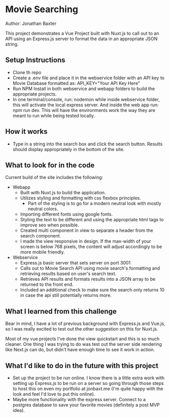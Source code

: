 # Movie Searching

Author: Jonathan Baxter

This project demonstrates a Vue Project built with Nuxt.js to call out to an API using an Express.js server to format the data in an appropriate JSON string.

## Setup Instructions
- Clone th repo
- Create a .env file and place it in the webservice folder with an API key to Movie Database formatted as: API_KEY="Your API Key Here"
- Run NPM Install in both webservice and webapp folders to build the appropriate projects.
- In one terminal/console, run: nodemon while inside webservice folder, this will activate the local express server. And inside the web app run: npm run dev. This will have the environments work the way they are meant to run while being tested locally.

## How it works
- Type in a string into the search box and click the search button. Results should display appropriately in the bottom of the site.

## What to look for in the code

Current build of the site includes the following:
- Webapp
  - Built with Nuxt.js to build the application.
  - Utilizes styling and formatting with css flexbox principles.
    - Part of the styling is to go for a modern neutral look with mostly neutral colors.
  - Importing different fonts using google fonts.
  - Styling the text to be different and using the appropriate html tags to improve seo when possible.
  - Created multi component in view to separate a header from the search component.
  - I made the view responsive in design. If the max-width of your screen is below 768 pixels, the content will adjust accordingly to be more mobile friendly.
- Webservice
  - Express.js basic server that sets server on port 3001
  - Calls out to Movie Search API using movie search's formatting and retrieving results based on user's search text.
  - Retrieves API results and formats results into a JSON array to be returned to the front end.
  - Included an additional check to make sure the search only returns 10 in case the api still potentially returns more.

## What I learned from this challenge

Bear in mind, I have a  lot of previous background with Express.js and Vue.js, so I was really excited to test out the other suggestion on this for Nuxt.js.

Most of my vue projects I've done the view quickstart and this is so much cleaner. One thing I was trying to do was test out the server side rendering like Next.js can do, but didn't have enough time to see it work in action. 

## What I'd like to do in the future with this project
- Set up the project to be run online. I know there is a little extra work with setting up Express.js to be run on a server so going through those steps to host this on even my portfolio at jonbaxt.me (I'm quite happy with the look and feel I'd love to put this online).
- Maybe more functionality with the express server. Connect to a postgres database to save your favorite movies (definitely a post MVP idea).